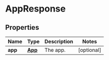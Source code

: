 

# AppResponse

## Properties

Name | Type | Description | Notes
------------ | ------------- | ------------- | -------------
**app** | [**App**](App.md) | The app. |  [optional]



